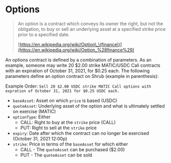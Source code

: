 # Options

> An option is a contract which conveys its owner the right, but not the obligation, to buy or sell an underlying asset at a specified strike price prior to a specified date.
>
> [https://en.wikipedia.org/wiki/Option\_\(finance\)](https://en.wikipedia.org/wiki/Option_%28finance%29)

An options contract is defined by a combination of parameters. As an example, someone may write 20  $2.00 strike MATIC/USDC Call contracts with an expiration of October 31, 2021, for $0.25 each. The following parameters define an option contract on Shrub \(example in parenthesis\):

Example Order: `Sell 20 $2.00 USDC strike MATIC Call options with expration of October 31, 2021 for $0.25 USDC each.`

* `baseAsset`: Asset on which `price` is based \(USDC\)
* `quoteAsset`: Underlying asset of the option and what is ultimately settled on exercise \(MATIC\)
* `optionType`: Either
  * CALL: Right to buy at the `strike` price \(CALL\)
  * PUT: Right to sell at the `strike` price
* `expiry`: Date after which the contract can no longer be exercised \(October 31, 2021 12:00p\)
* `strike`: Price in terms of the `baseAsset` for which either
  * CALL - The `quoteAsset` can be purchased \($2.00\)
  * PUT - The `quoteAsset` can be sold

